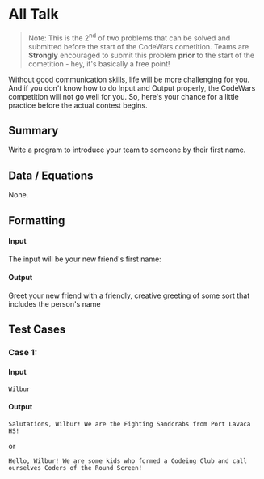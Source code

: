 # All Talk
>Note: This is the 2<sup>nd</sup> of two problems that can be solved and submitted before the start of the CodeWars cometition. Teams are **Strongly** encouraged to submit this problem **prior** to the start of the cometition - hey, it's basically a free point!

Without good communication skills, life will be more challenging for you. And if you don't know how to do Input and Output properly, the CodeWars competition will not go well for you. So, here's your chance for a little practice before the actual contest begins.

## Summary
Write a program to introduce your team to someone by their first name.

##

## Data / Equations
None.

## Formatting
#### Input
The input will be your new friend's first name:
#### Output
Greet your new friend with a friendly, creative greeting of some sort that includes the person's name

## Test Cases

### Case 1:
#### Input
```
Wilbur
```
#### Output
```
Salutations, Wilbur! We are the Fighting Sandcrabs from Port Lavaca HS!
```
or
```
Hello, Wilbur! We are some kids who formed a Codeing Club and call ourselves Coders of the Round Screen!
```
